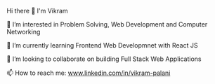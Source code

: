 Hi there 👋 I'm Vikram 

👀 I’m interested in Problem Solving, Web Development and Computer Networking

🌱 I’m currently learning Frontend Web Developmnet with React JS

💞️ I’m looking to collaborate on building Full Stack Web Applications

📫 How to reach me: www.linkedin.com/in/vikram-palani

